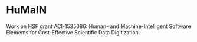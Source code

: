 # HuMaIN
Work on NSF grant ACI-1535086: Human- and Machine-Intelligent Software Elements for Cost-Effective Scientific Data Digitization.
